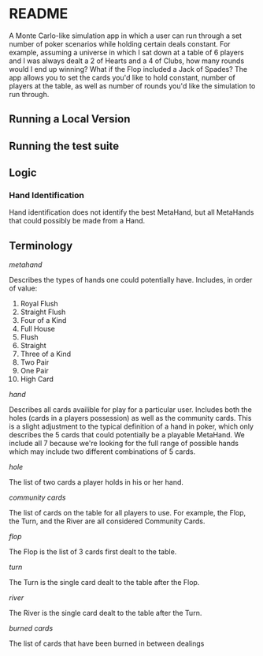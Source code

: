 # README

A Monte Carlo-like simulation app in which a user can run through a set number of poker scenarios while holding certain deals constant. For example, assuming a universe in which I sat down at a table of 6 players and I was always dealt a 2 of Hearts and a 4 of Clubs, how many rounds would I end up winning? What if the Flop included a Jack of Spades? The app allows you to set the cards you'd like to hold constant, number of players at the table, as well as number of rounds you'd like the simulation to run through.

## Running a Local Version

## Running the test suite

## Logic

### Hand Identification

Hand identification does not identify the best MetaHand, but all MetaHands that could possibly be made from a Hand.


## Terminology

*metahand*

Describes the types of hands one could potentially have. Includes, in order of value:

1. Royal Flush
2. Straight Flush
3. Four of a Kind
4. Full House
5. Flush
6. Straight
7. Three of a Kind
8. Two Pair
9. One Pair
10. High Card

*hand*

Describes all cards availible for play for a particular user. Includes both the holes (cards in a players possession) as well as the community cards. This is a slight adjustment to the typical definition of a hand in poker, which only describes the 5 cards that could potentially be a playable MetaHand. We include all 7 because we're looking for the full range of possible hands which may include two different combinations of 5 cards.

*hole*

The list of two cards a player holds in his or her hand.

*community cards*

The list of cards on the table for all players to use. For example, the Flop, the Turn, and the River are all considered Community Cards.

*flop*

The Flop is the list of 3 cards first dealt to the table.

*turn* 

The Turn is the single card dealt to the table after the Flop.

*river*

The River is the single card dealt to the table after the Turn. 

*burned cards*

The list of cards that have been burned in between dealings
